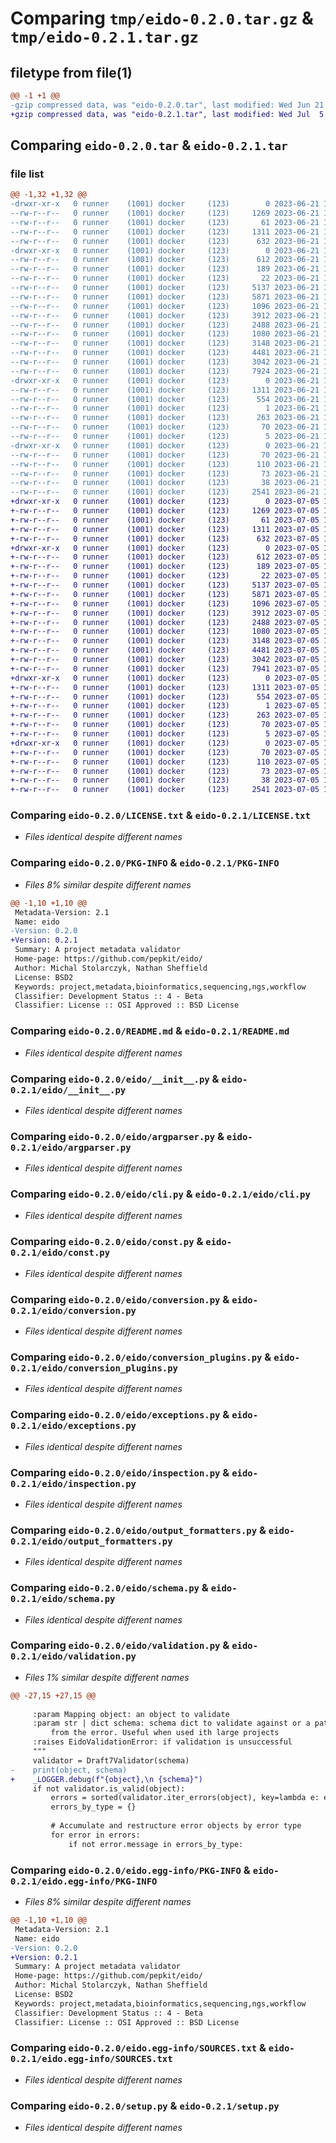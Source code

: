 # Comparing `tmp/eido-0.2.0.tar.gz` & `tmp/eido-0.2.1.tar.gz`

## filetype from file(1)

```diff
@@ -1 +1 @@
-gzip compressed data, was "eido-0.2.0.tar", last modified: Wed Jun 21 14:51:07 2023, max compression
+gzip compressed data, was "eido-0.2.1.tar", last modified: Wed Jul  5 15:53:59 2023, max compression
```

## Comparing `eido-0.2.0.tar` & `eido-0.2.1.tar`

### file list

```diff
@@ -1,32 +1,32 @@
-drwxr-xr-x   0 runner    (1001) docker     (123)        0 2023-06-21 14:51:07.686725 eido-0.2.0/
--rw-r--r--   0 runner    (1001) docker     (123)     1269 2023-06-21 14:50:58.000000 eido-0.2.0/LICENSE.txt
--rw-r--r--   0 runner    (1001) docker     (123)       61 2023-06-21 14:50:58.000000 eido-0.2.0/MANIFEST.in
--rw-r--r--   0 runner    (1001) docker     (123)     1311 2023-06-21 14:51:07.686725 eido-0.2.0/PKG-INFO
--rw-r--r--   0 runner    (1001) docker     (123)      632 2023-06-21 14:50:58.000000 eido-0.2.0/README.md
-drwxr-xr-x   0 runner    (1001) docker     (123)        0 2023-06-21 14:51:07.682725 eido-0.2.0/eido/
--rw-r--r--   0 runner    (1001) docker     (123)      612 2023-06-21 14:50:58.000000 eido-0.2.0/eido/__init__.py
--rw-r--r--   0 runner    (1001) docker     (123)      189 2023-06-21 14:50:58.000000 eido-0.2.0/eido/__main__.py
--rw-r--r--   0 runner    (1001) docker     (123)       22 2023-06-21 14:50:58.000000 eido-0.2.0/eido/_version.py
--rw-r--r--   0 runner    (1001) docker     (123)     5137 2023-06-21 14:50:58.000000 eido-0.2.0/eido/argparser.py
--rw-r--r--   0 runner    (1001) docker     (123)     5871 2023-06-21 14:50:58.000000 eido-0.2.0/eido/cli.py
--rw-r--r--   0 runner    (1001) docker     (123)     1096 2023-06-21 14:50:58.000000 eido-0.2.0/eido/const.py
--rw-r--r--   0 runner    (1001) docker     (123)     3912 2023-06-21 14:50:58.000000 eido-0.2.0/eido/conversion.py
--rw-r--r--   0 runner    (1001) docker     (123)     2488 2023-06-21 14:50:58.000000 eido-0.2.0/eido/conversion_plugins.py
--rw-r--r--   0 runner    (1001) docker     (123)     1080 2023-06-21 14:50:58.000000 eido-0.2.0/eido/exceptions.py
--rw-r--r--   0 runner    (1001) docker     (123)     3148 2023-06-21 14:50:58.000000 eido-0.2.0/eido/inspection.py
--rw-r--r--   0 runner    (1001) docker     (123)     4481 2023-06-21 14:50:58.000000 eido-0.2.0/eido/output_formatters.py
--rw-r--r--   0 runner    (1001) docker     (123)     3042 2023-06-21 14:50:58.000000 eido-0.2.0/eido/schema.py
--rw-r--r--   0 runner    (1001) docker     (123)     7924 2023-06-21 14:50:58.000000 eido-0.2.0/eido/validation.py
-drwxr-xr-x   0 runner    (1001) docker     (123)        0 2023-06-21 14:51:07.686725 eido-0.2.0/eido.egg-info/
--rw-r--r--   0 runner    (1001) docker     (123)     1311 2023-06-21 14:51:07.000000 eido-0.2.0/eido.egg-info/PKG-INFO
--rw-r--r--   0 runner    (1001) docker     (123)      554 2023-06-21 14:51:07.000000 eido-0.2.0/eido.egg-info/SOURCES.txt
--rw-r--r--   0 runner    (1001) docker     (123)        1 2023-06-21 14:51:07.000000 eido-0.2.0/eido.egg-info/dependency_links.txt
--rw-r--r--   0 runner    (1001) docker     (123)      263 2023-06-21 14:51:07.000000 eido-0.2.0/eido.egg-info/entry_points.txt
--rw-r--r--   0 runner    (1001) docker     (123)       70 2023-06-21 14:51:07.000000 eido-0.2.0/eido.egg-info/requires.txt
--rw-r--r--   0 runner    (1001) docker     (123)        5 2023-06-21 14:51:07.000000 eido-0.2.0/eido.egg-info/top_level.txt
-drwxr-xr-x   0 runner    (1001) docker     (123)        0 2023-06-21 14:51:07.686725 eido-0.2.0/requirements/
--rw-r--r--   0 runner    (1001) docker     (123)       70 2023-06-21 14:50:58.000000 eido-0.2.0/requirements/requirements-all.txt
--rw-r--r--   0 runner    (1001) docker     (123)      110 2023-06-21 14:50:58.000000 eido-0.2.0/requirements/requirements-doc.txt
--rw-r--r--   0 runner    (1001) docker     (123)       73 2023-06-21 14:50:58.000000 eido-0.2.0/requirements/requirements-test.txt
--rw-r--r--   0 runner    (1001) docker     (123)       38 2023-06-21 14:51:07.686725 eido-0.2.0/setup.cfg
--rw-r--r--   0 runner    (1001) docker     (123)     2541 2023-06-21 14:50:58.000000 eido-0.2.0/setup.py
+drwxr-xr-x   0 runner    (1001) docker     (123)        0 2023-07-05 15:53:59.500368 eido-0.2.1/
+-rw-r--r--   0 runner    (1001) docker     (123)     1269 2023-07-05 15:53:49.000000 eido-0.2.1/LICENSE.txt
+-rw-r--r--   0 runner    (1001) docker     (123)       61 2023-07-05 15:53:49.000000 eido-0.2.1/MANIFEST.in
+-rw-r--r--   0 runner    (1001) docker     (123)     1311 2023-07-05 15:53:59.500368 eido-0.2.1/PKG-INFO
+-rw-r--r--   0 runner    (1001) docker     (123)      632 2023-07-05 15:53:49.000000 eido-0.2.1/README.md
+drwxr-xr-x   0 runner    (1001) docker     (123)        0 2023-07-05 15:53:59.500368 eido-0.2.1/eido/
+-rw-r--r--   0 runner    (1001) docker     (123)      612 2023-07-05 15:53:49.000000 eido-0.2.1/eido/__init__.py
+-rw-r--r--   0 runner    (1001) docker     (123)      189 2023-07-05 15:53:49.000000 eido-0.2.1/eido/__main__.py
+-rw-r--r--   0 runner    (1001) docker     (123)       22 2023-07-05 15:53:49.000000 eido-0.2.1/eido/_version.py
+-rw-r--r--   0 runner    (1001) docker     (123)     5137 2023-07-05 15:53:49.000000 eido-0.2.1/eido/argparser.py
+-rw-r--r--   0 runner    (1001) docker     (123)     5871 2023-07-05 15:53:49.000000 eido-0.2.1/eido/cli.py
+-rw-r--r--   0 runner    (1001) docker     (123)     1096 2023-07-05 15:53:49.000000 eido-0.2.1/eido/const.py
+-rw-r--r--   0 runner    (1001) docker     (123)     3912 2023-07-05 15:53:49.000000 eido-0.2.1/eido/conversion.py
+-rw-r--r--   0 runner    (1001) docker     (123)     2488 2023-07-05 15:53:49.000000 eido-0.2.1/eido/conversion_plugins.py
+-rw-r--r--   0 runner    (1001) docker     (123)     1080 2023-07-05 15:53:49.000000 eido-0.2.1/eido/exceptions.py
+-rw-r--r--   0 runner    (1001) docker     (123)     3148 2023-07-05 15:53:49.000000 eido-0.2.1/eido/inspection.py
+-rw-r--r--   0 runner    (1001) docker     (123)     4481 2023-07-05 15:53:49.000000 eido-0.2.1/eido/output_formatters.py
+-rw-r--r--   0 runner    (1001) docker     (123)     3042 2023-07-05 15:53:49.000000 eido-0.2.1/eido/schema.py
+-rw-r--r--   0 runner    (1001) docker     (123)     7941 2023-07-05 15:53:49.000000 eido-0.2.1/eido/validation.py
+drwxr-xr-x   0 runner    (1001) docker     (123)        0 2023-07-05 15:53:59.500368 eido-0.2.1/eido.egg-info/
+-rw-r--r--   0 runner    (1001) docker     (123)     1311 2023-07-05 15:53:59.000000 eido-0.2.1/eido.egg-info/PKG-INFO
+-rw-r--r--   0 runner    (1001) docker     (123)      554 2023-07-05 15:53:59.000000 eido-0.2.1/eido.egg-info/SOURCES.txt
+-rw-r--r--   0 runner    (1001) docker     (123)        1 2023-07-05 15:53:59.000000 eido-0.2.1/eido.egg-info/dependency_links.txt
+-rw-r--r--   0 runner    (1001) docker     (123)      263 2023-07-05 15:53:59.000000 eido-0.2.1/eido.egg-info/entry_points.txt
+-rw-r--r--   0 runner    (1001) docker     (123)       70 2023-07-05 15:53:59.000000 eido-0.2.1/eido.egg-info/requires.txt
+-rw-r--r--   0 runner    (1001) docker     (123)        5 2023-07-05 15:53:59.000000 eido-0.2.1/eido.egg-info/top_level.txt
+drwxr-xr-x   0 runner    (1001) docker     (123)        0 2023-07-05 15:53:59.500368 eido-0.2.1/requirements/
+-rw-r--r--   0 runner    (1001) docker     (123)       70 2023-07-05 15:53:49.000000 eido-0.2.1/requirements/requirements-all.txt
+-rw-r--r--   0 runner    (1001) docker     (123)      110 2023-07-05 15:53:49.000000 eido-0.2.1/requirements/requirements-doc.txt
+-rw-r--r--   0 runner    (1001) docker     (123)       73 2023-07-05 15:53:49.000000 eido-0.2.1/requirements/requirements-test.txt
+-rw-r--r--   0 runner    (1001) docker     (123)       38 2023-07-05 15:53:59.500368 eido-0.2.1/setup.cfg
+-rw-r--r--   0 runner    (1001) docker     (123)     2541 2023-07-05 15:53:49.000000 eido-0.2.1/setup.py
```

### Comparing `eido-0.2.0/LICENSE.txt` & `eido-0.2.1/LICENSE.txt`

 * *Files identical despite different names*

### Comparing `eido-0.2.0/PKG-INFO` & `eido-0.2.1/PKG-INFO`

 * *Files 8% similar despite different names*

```diff
@@ -1,10 +1,10 @@
 Metadata-Version: 2.1
 Name: eido
-Version: 0.2.0
+Version: 0.2.1
 Summary: A project metadata validator
 Home-page: https://github.com/pepkit/eido/
 Author: Michal Stolarczyk, Nathan Sheffield
 License: BSD2
 Keywords: project,metadata,bioinformatics,sequencing,ngs,workflow
 Classifier: Development Status :: 4 - Beta
 Classifier: License :: OSI Approved :: BSD License
```

### Comparing `eido-0.2.0/README.md` & `eido-0.2.1/README.md`

 * *Files identical despite different names*

### Comparing `eido-0.2.0/eido/__init__.py` & `eido-0.2.1/eido/__init__.py`

 * *Files identical despite different names*

### Comparing `eido-0.2.0/eido/argparser.py` & `eido-0.2.1/eido/argparser.py`

 * *Files identical despite different names*

### Comparing `eido-0.2.0/eido/cli.py` & `eido-0.2.1/eido/cli.py`

 * *Files identical despite different names*

### Comparing `eido-0.2.0/eido/const.py` & `eido-0.2.1/eido/const.py`

 * *Files identical despite different names*

### Comparing `eido-0.2.0/eido/conversion.py` & `eido-0.2.1/eido/conversion.py`

 * *Files identical despite different names*

### Comparing `eido-0.2.0/eido/conversion_plugins.py` & `eido-0.2.1/eido/conversion_plugins.py`

 * *Files identical despite different names*

### Comparing `eido-0.2.0/eido/exceptions.py` & `eido-0.2.1/eido/exceptions.py`

 * *Files identical despite different names*

### Comparing `eido-0.2.0/eido/inspection.py` & `eido-0.2.1/eido/inspection.py`

 * *Files identical despite different names*

### Comparing `eido-0.2.0/eido/output_formatters.py` & `eido-0.2.1/eido/output_formatters.py`

 * *Files identical despite different names*

### Comparing `eido-0.2.0/eido/schema.py` & `eido-0.2.1/eido/schema.py`

 * *Files identical despite different names*

### Comparing `eido-0.2.0/eido/validation.py` & `eido-0.2.1/eido/validation.py`

 * *Files 1% similar despite different names*

```diff
@@ -27,15 +27,15 @@
 
     :param Mapping object: an object to validate
     :param str | dict schema: schema dict to validate against or a path to one
         from the error. Useful when used ith large projects
     :raises EidoValidationError: if validation is unsuccessful
     """
     validator = Draft7Validator(schema)
-    print(object, schema)
+    _LOGGER.debug(f"{object},\n {schema}")
     if not validator.is_valid(object):
         errors = sorted(validator.iter_errors(object), key=lambda e: e.path)
         errors_by_type = {}
 
         # Accumulate and restructure error objects by error type
         for error in errors:
             if not error.message in errors_by_type:
```

### Comparing `eido-0.2.0/eido.egg-info/PKG-INFO` & `eido-0.2.1/eido.egg-info/PKG-INFO`

 * *Files 8% similar despite different names*

```diff
@@ -1,10 +1,10 @@
 Metadata-Version: 2.1
 Name: eido
-Version: 0.2.0
+Version: 0.2.1
 Summary: A project metadata validator
 Home-page: https://github.com/pepkit/eido/
 Author: Michal Stolarczyk, Nathan Sheffield
 License: BSD2
 Keywords: project,metadata,bioinformatics,sequencing,ngs,workflow
 Classifier: Development Status :: 4 - Beta
 Classifier: License :: OSI Approved :: BSD License
```

### Comparing `eido-0.2.0/eido.egg-info/SOURCES.txt` & `eido-0.2.1/eido.egg-info/SOURCES.txt`

 * *Files identical despite different names*

### Comparing `eido-0.2.0/setup.py` & `eido-0.2.1/setup.py`

 * *Files identical despite different names*

